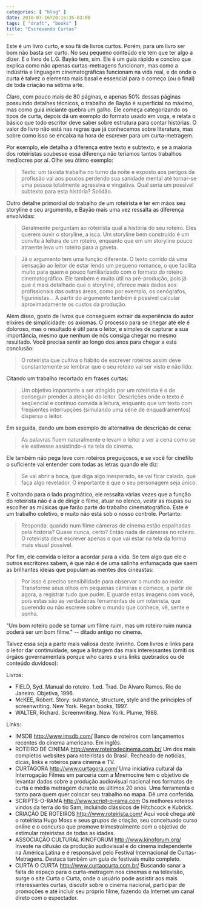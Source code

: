 ```yaml
---
categories: [ "blog" ]
date: 2018-07-16T20:15:35-03:00
tags: [ "draft", "books" ]
title: "Escrevendo Curtas"
---
```

Este é um livro curto, e sou fã de livros curtos. Porém, para um livro ser bom não basta ser curto. No seu pequeno conteúdo ele tem que ter algo a dizer. E o livro de L.G. Bayão tem, sim. Ele é um guia rápido e conciso que explica como não apenas curtas-metragens funcionam, mas como a indústria e linguagem cinematográficas funcionam na vida real, e de onde o curta é talvez o elemento mais basal e essencial para o começo (ou o final) de toda criação na sétima arte.

Claro, com pouco mais de 80 páginas, e apenas 50% dessas páginas possuindo detalhes técnicos, o trabalho de Bayão é superficial no máximo, mas como guia iniciante quebra um galho. Ele começa categorizando os tipos de curta, depois dá um exemplo do formato usado em voga, e relata o básico que todo escritor deve saber sobre estrutura para contar histórias. O valor do livro não está nas regras que já conhecemos sobre literatura, mas sobre como isso se encaixa na hora de escrever para um curta-metragem.

Por exemplo, ele detalha a diferença entre texto e subtexto, e se a maioria dos roteiristas soubesse essa diferença não teríamos tantos trabalhos medíocres por aí. Olhe seu ótimo exemplo:

> Texto: um taxista trabalha no turno da noite e exposto aos perigos da profissão vai aos poucos perdendo sua sanidade mental até tornar-se uma pessoa totalmente agressiva e vingativa. Qual seria um possível subtexto para esta história? Solidão. 

Outro detalhe primordial do trabalho de um roteirista é ter em mãos seu storyline e seu argumento, e Bayão mais uma vez ressalta as diferença envolvidas:


> Geralmente perguntam ao roteirista qual a história do seu roteiro. Eles querem ouvir o storyline, a isca. Um storyline bem construído é um convite à leitura de um roteiro, enquanto que em um storyline pouco atraente leva um roteiro para a gaveta. 

> Já o argumento tem uma função diferente. O texto corrido dá uma sensação ao leitor de estar lendo um pequeno romance, o que facilita muito para quem é pouco familiarizado com o formato do roteiro cinematográfico. Ele também é muito útil na pré-produção, pois já que é mais detalhado que o storyline, oferece mais dados aos profissionais das outras áreas, como por exemplo, os cenógrafos, figurinistas... A partir do argumento também é possível calcular aproximadamente os custos da produção. 

Além disso, gosto de livros que conseguem extrair da experiência do autor elixires de simplicidade: os axiomas. O processo para se chegar até ele é doloroso, mas o resultado é útil para o leitor, e simples de capturar a sua importância, mesmo que nenhum de nós consiga chegar no mesmo resultado. Você precisa sentir ao longo dos anos para chegar a esta conclusão:

> O roteirista que cultiva o hábito de escrever roteiros assim deve constantemente se lembrar que o seu roteiro vai ser visto e não lido. 

Citando um trabalho recortado em frases curtas:

> Um objetivo importante a ser atingido por um roteirista é o de conseguir prender a atenção do leitor. Descrições onde o texto é seqüencial e contínuo convida à leitura, enquanto que um texto com freqüentes interrupções (simulando uma série de enquadramentos) dispersa o leitor. 

Em seguida, dando um bom exemplo de alternativa de descrição de cena:

> As palavras fluem naturalmente e levam o leitor a ver a cena como se ele estivesse assistindo-a na tela do cinema. 

Ele também não pega leve com roteiros preguiçosos, e se você for cinéfilo o suficiente vai entender com todas as letras quando ele diz:

> Se vai abrir a boca, que diga algo inesperado, se vai ficar calado, que faça algo revelador. O importante é que o seu personagem seja único. 

E voltando para o lado pragmático, ele ressalta várias vezes que a função do roteirista não é a de dirigir o filme, atuar no elenco, vestir as roupas ou escolher as músicas que farão parte do trabalho cinematográfico. Este é um trabalho coletivo, e muito não está sob o nosso controle. Portanto:

> Responda: quando num filme câmeras de cinema estão espalhadas pela história? Quase nunca, certo? Então nada de câmeras no roteiro. O roteirista deve escrever apenas o que vai estar na tela da forma mais visual possível. 

Por fim, ele convida o leitor a acordar para a vida. Se tem algo que ele e outros escritores sabem, é que não é de uma salinha enfumaçada que saem as brilhantes ideias que populam as mentes dos cineastas:

> Por isso é preciso sensibilidade para observar o mundo ao redor. Transforme seus olhos em pequenas câmeras e comece, a partir de agora, a registrar tudo que puder. E guarde estas imagens com você, pois estas são as verdadeiras ferramentas de um roteirista, que querendo ou não escreve sobre o mundo que conhece, vê, sente e sonha. 

"Um bom roteiro pode se tornar um filme ruim, mas um roteiro ruim nunca poderá ser um bom filme." -- ditado antigo no cinema.

Talvez essa seja a parte mais valiosa deste livrinho. Com livros e links para o leitor dar continuidade, segue a listagem das mais interessantes (omiti os órgãos governamentais porque who cares e uns links quebrados ou de conteúdo duvidoso):

Livros:

 - FIELD, Syd. Manual do roteiro. 1.ed. Trad. De Álvaro Ramos. Rio de Janeiro. Objetiva, 1996. 
 - McKEE, Robert. Story: substance, structure, style and the principles of screenwriting. New York. Regan books, 1997. 
 - WALTER, Richard. Screenwriting. New York. Plume, 1988. 

Links:

 - IMSDB http://www.imsdb.com/ Banco de roteiros com lançamentos recentes do cinema americano. Em inglês. 
 - ROTEIRO DE CINEMA http://www.roteirodecinema.com.br/ Um dos mais completos websites para roteiristas do Brasil. Recheado de notícias, dicas, links e roteiros para cinema e TV. 
 - CURTAGORA http://www.curtagora.com/ Uma iniciativa cultural da Interrogação Filmes em parceria com a Mnemocine tem o objetivo de levantar dados sobre a produção audiovisual nacional nos formatos de curta e média metragem durante os últimos 20 anos. Uma ferramenta e tanto para quem quer colocar seu trabalho no mapa. Dê uma conferida. 
 - SCRIPTS-O-RAMA http://www.script-o-rama.com Os melhores roteiros vindos da terra do tio Sam, incluindo clássicos de Hitchcock e Kubrick. 
 - CRIAÇÃO DE ROTEIROS http://www.roteirista.com/ Aqui você chega até o roteirista Hugo Moss e seus grupos de criação, seu conceituado curso online e o concurso que promove trimestralmente com o objetivo de estimular roteiristas de todas as idades. 
 - ASSOCIAÇÃO CULTURAL KINOFORUM http://www.kinoforum.org/ Investe na difusão da produção audiovisual e do cinema independente na América Latina e é responsável pelo Festival Internacional de Curtas-Metragens. Destaca também um guia de festivais muito completo. 
 - CURTA O CURTA http://www.curtaocurta.com.br/ Buscando sanar a falta de espaço para o curta-metragem nos cinemas e na televisão, surge o site Curta o Curta, onde o usuário pode assistir aos mais interessantes curtas, discutir sobre o cinema nacional, participar de promoções e até incluir seu próprio filme, fazendo da Internet um canal direto com o espectador. 
